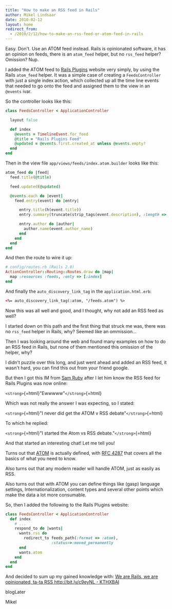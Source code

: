 ```yaml
---
title: "How to make an RSS feed in Rails"
author: Mikel Lindsaar
date: 2010-02-12
layout: home
redirect_from:
  - /2010/2/12/how-to-make-an-rss-feed-or-atom-feed-in-rails
---
```

Easy. Don't. Use an ATOM feed instead. Rails is opinionated software, it
has an opinion on feeds, there is an `atom_feed` helper, but no
`rss_feed` helper? Omission? Nup.

I added the ATOM feed to [Rails Plugins](http://railsplugins.org)
website very simply, by using the Rails `atom_feed` helper. It was a
simple case of creating a `FeedsController` with just a single index
action, which collected up all the time line events that needed to go
onto the feed and assigned them to the view in an `@events` ivar.

So the controller looks like this:

``` ruby
class FeedsController < ApplicationController

  layout false

  def index
    @events = TimelineEvent.for_feed
    @title = "Rails Plugins Feed"
    @updated = @events.first.created_at unless @events.empty?
  end
end
```

Then in the view file `app/views/feeds/index.atom.builder` looks like
this:

``` ruby
atom_feed do |feed|
  feed.title(@title)

  feed.updated(@updated)

  @events.each do |event|
    feed.entry(event) do |entry|

      entry.title(h(event.title))
      entry.summary(truncate(strip_tags(event.description), :length => 100))

      entry.author do |author|
        author.name(event.author_name)
      end
    end
  end
end
```

And then the route to wire it up:

``` ruby
# config/routes.rb (Rails 2.0)
ActionController::Routing::Routes.draw do |map|
  map :resources :feeds, :only => [:index]
end
```

And finally the `auto_discovery_link_tag` in the `application.html.erb`:

``` html
<%= auto_discovery_link_tag(:atom, "/feeds.atom") %>
```

Now this was all well and good, and I thought, why not add an RSS feed
as well?

I started down on this path and the first thing that struck me was,
there was no `rss_feed` helper in Rails, why? Seemed like an
ommission...

Then I was looking around the web and found many examples on how to do
an RSS feed in Rails, but none of them mentioned this omission of the
helper, why?

I didn't puzzle over this long, and just went ahead and added an RSS
feed, it wasn't hard, you can find this out from your friend google.

But then I got this IM from [Sam Ruby](http://intertwingly.net/) after I
let him know the RSS feed for Rails Plugins was now online:

`<strong>`{=html}"Ewwwww"`</strong>`{=html}

Which was not really the answer I was expecting, so I stated:

`<strong>`{=html}"I never did get the ATOM v RSS
debate"`</strong>`{=html}

To which he replied:

`<strong>`{=html}"I started the Atom vs RSS debate."`</strong>`{=html}

And that started an interesting chat! Let me tell you!

Turns out that [ATOM](http://en.wikipedia.org/wiki/Atom_%28standard%29)
is actually defined, with [RFC
4287](http://www.ietf.org/rfc/rfc4287.txt) that covers all the basics of
what you need to know.

Also turns out that any modern reader will handle ATOM, just as easily
as RSS.

Also turns out that with ATOM you can define things like (gasp) language
settings, Internationalization, content types and several other points
which make the data a lot more consumable.

So, then I added the following to the Rails Plugins website:

``` ruby
class FeedsController < ApplicationController
  def index
    # ...
    respond_to do |wants|
      wants.rss do
        redirect_to feeds_path(:format => :atom),
                    :status=>:moved_permanently
      end
      wants.atom
    end
  end
end
```

And decided to sum up my gained knowledge with: [We are Rails, we are
opinionated, ta-ta RSS http://bit.ly/c9eyNL -
KTHXBAI](http://twitter.com/raasdnil/statuses/9045548351)

blogLater

Mikel
